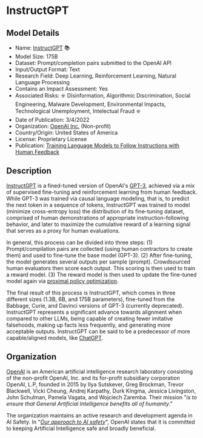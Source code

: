 # InstructGPT

## Model Details

- Name: [InstructGPT](https://arxiv.org/abs/2203.02155) 📚
- Model Size: 175B
- Dataset: Prompt/completion pairs submitted to the OpenAI API
- Input/Output Format: Text
- Research Field: Deep Learning, Reinforcement Learning, Natural Language Processing
- Contains an Impact Assessment: Yes
- Associated Risks: ☣️ Disinformation, Algorithmic Discrimination, Social Engineering, Malware Development, Environmental Impacts, Technological Unemployment, Intelectual Fraud ☣️
- Date of Publication: 3/4/2022
- Organization: [OpenAI Inc.](https://openai.com/) (Non-profit)
- Country/Origin: United States of America
- License: Proprietary License
- Publication: [Training Language Models to Follow Instructions with Human Feedback](https://arxiv.org/abs/2203.02155)

## Description

[InstructGPT](https://arxiv.org/abs/2203.02155) is a fined-tuned version of OpenAI's [GPT-3](https://arxiv.org/abs/2005.14165), achieved via a mix of supervised fine-tuning and reinforcement learning from human feedback. While GPT-3 was trained via causal language modeling, that is, to predict the next token in a sequence of tokens, InstructGPT was trained to model (minimize cross-entropy loss) the distribution of its fine-tuning dataset, comprised of human demonstrations of appropriate instruction-following behavior, and later to maximize the cumulative reward of a learning signal that serves as a proxy for human evaluations. 

In general, this process can be divided into three steps: (1) Prompt/compilation pairs are collected (using human contractors to create them) and used to fine-tune the base model (GPT-3). (2) After fine-tuning, the model generates several outputs per sample (prompt). Crowdsourced human evaluators then score each output. This scoring is then used to train a reward model. (3) The reward model is then used to update the fine-tuned model again via [proximal policy optimization](https://openai.com/blog/openai-baselines-ppo/).

The final result of this process is InstructGPT, which comes in three different sizes (1.3B, 6B, and 175B parameters), fine-tuned from the Babbage, Curie, and Davinci versions of GPT-3 (currently deprecated). InstructGPT represents a significant advance towards alignment when compared to other LLMs, being capable of creating fewer imitative falsehoods, making up facts less frequently, and generating more acceptable outputs. InstructGPT can be said to be a predecessor of more capable/aligned models, like [ChatGPT](https://openai.com/blog/chatgpt/).

## Organization

[OpenAI](https://openai.com/) is an American artificial intelligence research laboratory consisting of the non-profit OpenAI, Inc. and its for-profit subsidiary corporation OpenAI, L.P, founded in 2015 by Ilya Sutskever, Greg Brockman, Trevor Blackwell, Vicki Cheung, Andrej Karpathy, Durk Kingma, Jessica Livingston, John Schulman, Pamela Vagata, and Wojciech Zaremba. Their mission "_is to ensure that General Artificial Intelligence benefits all of humanity_."  
  
The organization maintains an active research and development agenda in AI Safety. In "_[Our approach to AI safety](https://openai.com/blog/our-approach-to-ai-safety)_", OpenAI states that it is committed to keeping Artificial Intelligence safe and broadly beneficial. 

